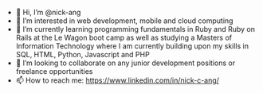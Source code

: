 - 👋 Hi, I’m @nick-ang
- 👀 I’m interested in web development, mobile and cloud computing
- 🌱 I’m currently learning programming fundamentals in Ruby and Ruby on Rails at the Le Wagon boot camp as well as studying a Masters of Information Technology        where I am currently building upon my skills in SQL, HTML, Python, Javascript and PHP
- 💞️ I’m looking to collaborate on any junior development positions or freelance opportunities
- 📫 How to reach me: https://www.linkedin.com/in/nick-c-ang/

<!---
nick-ang/nick-ang is a ✨ special ✨ repository because its `README.md` (this file) appears on your GitHub profile.
You can click the Preview link to take a look at your changes.
--->
